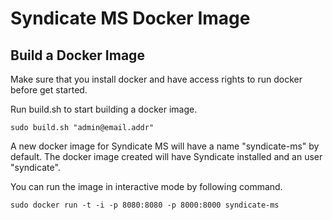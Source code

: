 # Syndicate MS Docker Image

Build a Docker Image
--------------------

Make sure that you install docker and have access rights to run docker before get started.

Run build.sh to start building a docker image.
```
sudo build.sh "admin@email.addr"
```

A new docker image for Syndicate MS will have a name "syndicate-ms" by default. The docker image created will have Syndicate installed and an user "syndicate".

You can run the image in interactive mode by following command.
```
sudo docker run -t -i -p 8080:8080 -p 8000:8000 syndicate-ms
```


